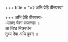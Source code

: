 +++
title = "०२ अभि प्रेहि वीरयस्व"

+++
अभि प्रेहि वीरयस्व-  
-उग्रश् चेत्ता सपत्नहा ।  
आ तिष्ठ मित्रवर्धन  
तुभ्यं देवा अधि ब्रुवन् ॥